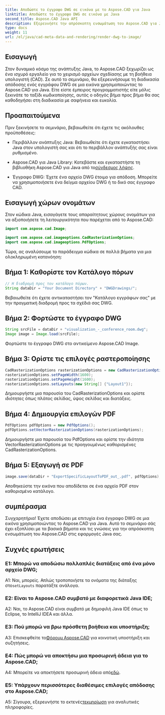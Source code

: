 ```yaml
---
title: Αποδώστε το έγγραφο DWG σε εικόνα με το Aspose.CAD για Java
linktitle: Αποδώστε το έγγραφο DWG σε εικόνα με Java
second_title: Aspose.CAD Java API
description: Εξερευνήστε την απρόσκοπτη ενσωμάτωση του Aspose.CAD για Java στην απόδοση εγγράφων DWG σε εικόνες. Ακολουθήστε τον βήμα προς βήμα οδηγό μας για αποτελεσματικά αποτελέσματα.
type: docs
weight: 11
url: /el/java/cad-meta-data-and-rendering/render-dwg-to-image/
---
```

## Εισαγωγή

Στον δυναμικό κόσμο της ανάπτυξης Java, το Aspose.CAD ξεχωρίζει ως ένα ισχυρό εργαλείο για το χειρισμό αρχείων σχεδίασης με τη βοήθεια υπολογιστή (CAD). Σε αυτό το σεμινάριο, θα εξερευνήσουμε τη διαδικασία απόδοσης ενός εγγράφου DWG σε μια εικόνα χρησιμοποιώντας το Aspose.CAD για Java. Είτε είστε έμπειρος προγραμματιστής είτε μόλις ξεκινάτε το ταξίδι κωδικοποίησης, αυτός ο οδηγός βήμα προς βήμα θα σας καθοδηγήσει στη διαδικασία με σαφήνεια και ευκολία.

## Προαπαιτούμενα

Πριν ξεκινήσετε το σεμινάριο, βεβαιωθείτε ότι έχετε τις ακόλουθες προϋποθέσεις:

- Περιβάλλον ανάπτυξης Java: Βεβαιωθείτε ότι έχετε εγκαταστήσει Java στον υπολογιστή σας και ότι το περιβάλλον ανάπτυξής σας είναι ρυθμισμένο.

-  Aspose.CAD για Java Library: Κατεβάστε και εγκαταστήστε τη βιβλιοθήκη Aspose.CAD για Java από το[σύνδεσμος λήψης](https://releases.aspose.com/cad/java/).

- Έγγραφο DWG: Έχετε ένα αρχείο DWG έτοιμο για απόδοση. Μπορείτε να χρησιμοποιήσετε ένα δείγμα αρχείου DWG ή το δικό σας έγγραφο CAD.

## Εισαγωγή χώρων ονομάτων

Στον κώδικα Java, εισαγάγετε τους απαραίτητους χώρους ονομάτων για να αξιοποιήσετε τη λειτουργικότητα που παρέχεται από το Aspose.CAD:

```java
import com.aspose.cad.Image;

import com.aspose.cad.imageoptions.CadRasterizationOptions;
import com.aspose.cad.imageoptions.PdfOptions;
```

Τώρα, ας αναλύσουμε το παράδειγμα κώδικα σε πολλά βήματα για μια ολοκληρωμένη κατανόηση:

## Βήμα 1: Καθορίστε τον Κατάλογο πόρων

```java
// Η διαδρομή προς τον κατάλογο πόρων.
String dataDir = "Your Document Directory" + "DWGDrawings/";
```

Βεβαιωθείτε ότι έχετε αντικαταστήσει τον "Κατάλογο εγγράφων σας" με την πραγματική διαδρομή προς τα σχέδιά σας DWG.

## Βήμα 2: Φορτώστε το έγγραφο DWG

```java
String srcFile = dataDir + "visualization_-_conference_room.dwg";
Image image = Image.load(srcFile);
```

Φορτώστε το έγγραφο DWG στο αντικείμενο Aspose.CAD Image.

## Βήμα 3: Ορίστε τις επιλογές ραστεροποίησης

```java
CadRasterizationOptions rasterizationOptions = new CadRasterizationOptions();
rasterizationOptions.setPageWidth(1600);
rasterizationOptions.setPageHeight(1600);
rasterizationOptions.setLayouts(new String[] {"Layout1"});
```

Δημιουργήστε μια παρουσία του CadRasterizationOptions και ορίστε ιδιότητες όπως πλάτος σελίδας, ύψος σελίδας και διατάξεις.

## Βήμα 4: Δημιουργία επιλογών PDF

```java
PdfOptions pdfOptions = new PdfOptions();
pdfOptions.setVectorRasterizationOptions(rasterizationOptions);
```

Δημιουργήστε μια παρουσία του PdfOptions και ορίστε την ιδιότητα VectorRasterizationOptions με τις προηγουμένως καθορισμένες CadRasterizationOptions.

## Βήμα 5: Εξαγωγή σε PDF

```java
image.save(dataDir + "ExportSpecificLayoutToPDF_out_.pdf", pdfOptions);
```

Αποθηκεύστε την εικόνα που αποδίδεται σε ένα αρχείο PDF στον καθορισμένο κατάλογο.

## συμπέρασμα

Συγχαρητήρια! Έχετε αποδώσει με επιτυχία ένα έγγραφο DWG σε μια εικόνα χρησιμοποιώντας το Aspose.CAD για Java. Αυτό το σεμινάριο σάς έχει εξοπλίσει με τα βασικά βήματα και τις γνώσεις για την απρόσκοπτη ενσωμάτωση του Aspose.CAD στις εφαρμογές Java σας.

## Συχνές ερωτήσεις

### Ε1: Μπορώ να αποδώσω πολλαπλές διατάξεις από ένα μόνο αρχείο DWG;

 Α1: Ναι, μπορείς. Απλώς τροποποιήστε τα ονόματα της διάταξης στο`setLayouts` παρατάξτε ανάλογα.

### Ε2: Είναι το Aspose.CAD συμβατό με διαφορετικά Java IDE;

A2: Ναι, το Aspose.CAD είναι συμβατό με δημοφιλή Java IDE όπως το Eclipse, το IntelliJ IDEA και άλλα.

### Ε3: Πού μπορώ να βρω πρόσθετη βοήθεια και υποστήριξη;

 A3: Επισκεφθείτε το[Φόρουμ Aspose.CAD](https://forum.aspose.com/c/cad/19) για κοινοτική υποστήριξη και συζητήσεις.

### Ε4: Πώς μπορώ να αποκτήσω μια προσωρινή άδεια για το Aspose.CAD;

 A4: Μπορείτε να αποκτήσετε προσωρινή άδεια από[εδώ](https://purchase.aspose.com/temporary-license/).

### Ε5: Υπάρχουν περισσότερες διαθέσιμες επιλογές απόδοσης στο Aspose.CAD;

 A5: Σίγουρα, εξερευνήστε το εκτενές[τεκμηρίωση](https://reference.aspose.com/cad/java/) για αναλυτικές πληροφορίες.